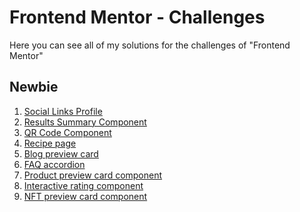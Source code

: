 <h1>Frontend Mentor - Challenges</h1>
<p>Here you can see all of my solutions for the challenges of "Frontend Mentor"</p>

<h2>Newbie</h2>
<ol>
  <li><a href="https://github.com/GabrielChiarelli/social-links-profile-frontend-mentor-newbie-01" target="_blank">Social Links Profile</a></li>
  <li><a href="https://github.com/GabrielChiarelli/results-summary-component-frontend-mentor-newbie-02" target="_blank">Results Summary Component</li>
  <li><a href="https://github.com/GabrielChiarelli/qr-code-component-frontend-mentor-newbie-03" target="_blank">QR Code Component</a></li>
  <li><a href="https://github.com/GabrielChiarelli/recipe-page-frontend-mentor-newbie-04" target="_blank">Recipe page</a></li>
  <li><a href="https://github.com/GabrielChiarelli/blog-preview-card-frontend-mentor-newbie-05" target="_blank">Blog preview card</a></li>
  <li><a href="https://github.com/GabrielChiarelli/faq-accordion-frontend-mentor-newbie-06" target="_blank">FAQ accordion</a></li>
  <li><a href="https://github.com/GabrielChiarelli/product-preview-card-component-frontend-mentor" target="_blanl">Product preview card component</a></li>
  <li><a href="https://github.com/GabrielChiarelli/interactive-rating-component-frontend-mentor-08" target="_blank">Interactive rating component</a></li>
  <li><a href="https://github.com/GabrielChiarelli/nft-preview-card-component-frontend-mentor" target="_blank">NFT preview card component</a></li>
</ol>
